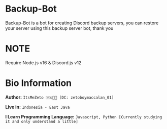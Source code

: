 # Backup-Bot

Backup-Bot is a bot for creating Discord backup servers, you can restore your server using this backup server bot, thank you

# NOTE

Require Node.js v16 & Discord.js v12

# Bio Information

**Author:** `ItsMeZeto 🇵🇸✊🏻 [DC: zetoboymaccalan_01]`

**Live in:** `Indonesia - East Java`

**I Learn Programming Language:** `Javascript, Python [Currently studying it and only understand a little]`